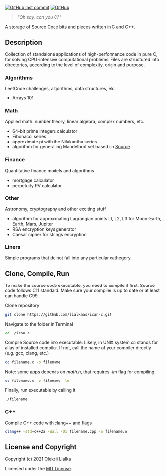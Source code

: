 [![GitHub last commit](https://img.shields.io/github/last-commit/lialkaas/hello-c.svg)](CHANGELOG.md)
[![GitHub](https://img.shields.io/github/license/lialkaas/hello-c.svg)](LICENSE.md)

>_"Oh say, can you C?"_

A storage of Source Code bits and pieces written in C and C++.


## Description
Collection of standalone applications of high-performance code in pure C, for solving CPU-intensive computational problems. Files are structured into directories, according to the level of complexity, origin and purpose.

### Algorithms
LeetCode challenges, algorithms, data structures, etc.
- Arrays 101

### Math
Applied math: number theory, linear algebra, complex numbers, etc.

- 64-bit prime integers calculator
- Fibonacci series
- approximate pi with the Nilakantha series
- algorithm for generating Mandelbrot set based on [Source](https://rosettacode.org/)

### Finance
Quantitative finance models and algorithms
- mortgage calculator
- perpetuity PV calculator

### Other
Astronomy, cryptography and other exciting stuff
- algorithm for approximating Lagrangian points L1, L2, L3 for Moon-Earth, Earth, Mars, Jupiter
- RSA encryption keys generator
- Caesar cipher for strings encryption

### Liners
Simple programs that do not fall into any particular cathegory


## Clone, Compile, Run
To make the source code executable, you need to compile it first. Source code follows C11 standard. Make sure your compiler is up to date or at least can handle C99.

Clone repository
```bash
git clone https://github.com/lialkaas/ican-c.git
```

Navigate to the folder in Terminal
```bash
cd ~/ican-c
```

Compile Source code into executable. Likely, in UNIX system _cc_ stands for alias of installed compiler. If not, call the name of your compiler directly (e.g. gcc, clang, etc.)
```bash
cc filename.c -o filename
```

Note: some apps depends on _math.h_, that requires _-lm_ flag for compiling.
```bash
cc filename.c -o filename -lm
```

Finally, run executable by calling it
```bash
./filename
```

### C++
Compile C++ code with clang++ and flags
```bash
clang++ -std=c++2a -Wall -O1 filename.cpp -o filename.o
```

## License and Copyright
Copyright (c) 2021 Oleksii Lialka

Licensed under the [MIT License](LICENSE.md).

